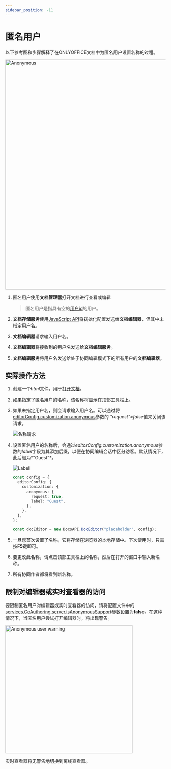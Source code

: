 ```yaml
---
sidebar_position: -11
---
```


# 匿名用户

以下参考图和步骤解释了在ONLYOFFICE文档中为匿名用户设置名称的过程。

<img alt="Anonymous" src="/assets/images/editor/anonymous-user.png" width="720px" />

1. 匿名用户使用**文档管理器**打开文档进行查看或编辑

   > 匿名用户是指具有空的[用户id](../../usage-api/config/editor/editor.md#user)的用户。

2. **文档存储服务**使用[JavaScript API](../basic-concepts.md)将初始化配置发送给**文档编辑器**，但其中未指定用户名。

3. **文档编辑器**请求输入用户名。

4. **文档编辑器**将接收到的用户名发送给**文档编辑服务**。

5. **文档编辑服务**将用户名发送给处于协同编辑模式下的所有用户的**文档编辑器**。

## 实际操作方法

1. 创建一个*html*文件，用于[打开文档](./opening-file.md#how-this-can-be-done-in-practice)。

2. 如果指定了匿名用户的名称，该名称将显示在顶部工具栏上。

3. 如果未指定用户名，则会请求输入用户名。可以通过将[editorConfig.customization.anonymous](../../usage-api/config/editor/customization/customization-standard-branding.md#anonymous)参数的 *"request"=false*值来关闭该请求。

   ![名称请求](/assets/images/editor/name-request.png)

4. 设置匿名用户的名称后，会通过*editorConfig.customization.anonymous*参数的*label*字段为其添加后缀，以便在协同编辑会话中区分访客。默认情况下，此后缀为*"Guest"*。

   ![Label](/assets/images/editor/label.png)

   ``` ts
   const config = {
     editorConfig: {
       customization: {
         anonymous: {
           request: true,
           label: "Guest",
         },
       },
     },
   };

   const docEditor = new DocsAPI.DocEditor("placeholder", config);
   ```

5. 一旦您首次设置了名称，它将存储在浏览器的本地存储中。下次使用时，只需按**F5**键即可。

6. 要更改此名称，请点击顶部工具栏上的名称，然后在打开的窗口中输入新名称。

7. 所有协同作者都将看到新名称。

## 限制对编辑器或实时查看器的访问

要限制匿名用户对编辑器或实时查看器的访问，请将配置文件中的[services.CoAuthoring.server.isAnonymousSupport](https://helpcenter.onlyoffice.com/installation/docs-developer-configuring.aspx#services-CoAuthoring-server-isAnonymousSupport)参数设置为**false**。在这种情况下，当匿名用户尝试打开编辑器时，将出现警告。

<img alt="Anonymous user warning" src="/assets/images/editor/anonymous-warning.jpg" width="400px" />

实时查看器将无警告地切换到离线查看器。
